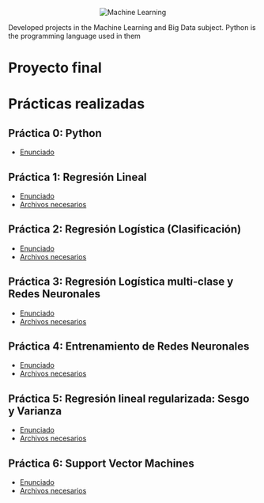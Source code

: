 <p align="center">
  <img alt="Machine Learning" src="https://github.com/arturobp3/Machine_Learning/blob/master/docs/ml.png">
</p>
Developed projects in the Machine Learning and Big Data subject. Python is the programming language used in them


# Proyecto final


# Prácticas realizadas

## Práctica 0: Python
* [Enunciado](https://github.com/arturobp3/Machine_Learning/blob/master/docs/practica0/p0.pdf)

## Práctica 1: Regresión Lineal
* [Enunciado](https://github.com/arturobp3/Machine_Learning/blob/master/docs/practica1/p1.pdf)
* [Archivos necesarios](https://github.com/arturobp3/Machine_Learning/blob/master/docs/practica1/p1.zip)

## Práctica 2: Regresión Logística (Clasificación)
* [Enunciado](https://github.com/arturobp3/Machine_Learning/blob/master/docs/practica2/p2.pdf)
* [Archivos necesarios](https://github.com/arturobp3/Machine_Learning/blob/master/docs/practica2/p2.zip)

## Práctica 3: Regresión Logística multi-clase y Redes Neuronales
* [Enunciado](https://github.com/arturobp3/Machine_Learning/blob/master/docs/practica3/p3.pdf)
* [Archivos necesarios](https://github.com/arturobp3/Machine_Learning/blob/master/docs/practica3/p3.zip)

## Práctica 4: Entrenamiento de Redes Neuronales
* [Enunciado](https://github.com/arturobp3/Machine_Learning/blob/master/docs/practica4/p4.pdf)
* [Archivos necesarios](https://github.com/arturobp3/Machine_Learning/blob/master/docs/practica4/p4.zip)

## Práctica 5: Regresión lineal regularizada: Sesgo y Varianza
* [Enunciado](https://github.com/arturobp3/Machine_Learning/blob/master/docs/practica5/p5.pdf)
* [Archivos necesarios](https://github.com/arturobp3/Machine_Learning/blob/master/docs/practica5/ex5data1.mat)

## Práctica 6: Support Vector Machines
* [Enunciado](https://github.com/arturobp3/Machine_Learning/blob/master/docs/practica6/p6.pdf)
* [Archivos necesarios](https://github.com/arturobp3/Machine_Learning/blob/master/docs/practica6/p6.zip)
